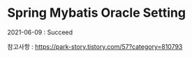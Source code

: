 # Spring Mybatis Oracle Setting

2021-06-09 : Succeed

참고사항 : https://park-story.tistory.com/57?category=810793

